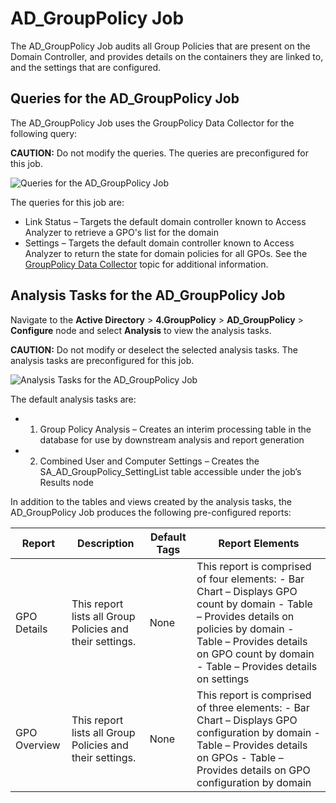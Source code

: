 # AD_GroupPolicy Job

The AD_GroupPolicy Job audits all Group Policies that are present on the Domain Controller, and
provides details on the containers they are linked to, and the settings that are configured.

## Queries for the AD_GroupPolicy Job

The AD_GroupPolicy Job uses the GroupPolicy Data Collector for the following query:

**CAUTION:** Do not modify the queries. The queries are preconfigured for this job.

![Queries for the AD_GroupPolicy Job](/img/product_docs/accessanalyzer/solutions/activedirectory/grouppolicy/grouppolicyquery.webp)

The queries for this job are:

- Link Status – Targets the default domain controller known to Access Analyzer to retrieve a GPO's
  list for the domain
- Settings – Targets the default domain controller known to Access Analyzer to return the state for
  domain policies for all GPOs. See the
  [GroupPolicy Data Collector](/docs/accessanalyzer/12.0/administration/data-collectors/grouppolicy/overview.md) topic for
  additional information.

## Analysis Tasks for the AD_GroupPolicy Job

Navigate to the **Active Directory** > **4.GroupPolicy** > **AD_GroupPolicy** > **Configure** node
and select **Analysis** to view the analysis tasks.

**CAUTION:** Do not modify or deselect the selected analysis tasks. The analysis tasks are
preconfigured for this job.

![Analysis Tasks for the AD_GroupPolicy Job](/img/product_docs/accessanalyzer/solutions/activedirectory/grouppolicy/grouppolicyanalysis.webp)

The default analysis tasks are:

- 1. Group Policy Analysis – Creates an interim processing table in the database for use by
     downstream analysis and report generation
- 2. Combined User and Computer Settings – Creates the SA_AD_GroupPolicy_SettingList table
     accessible under the job’s Results node

In addition to the tables and views created by the analysis tasks, the AD_GroupPolicy Job produces
the following pre-configured reports:

| Report       | Description                                              | Default Tags | Report Elements                                                                                                                                                                                                                 |
| ------------ | -------------------------------------------------------- | ------------ | ------------------------------------------------------------------------------------------------------------------------------------------------------------------------------------------------------------------------------- |
| GPO Details  | This report lists all Group Policies and their settings. | None         | This report is comprised of four elements: - Bar Chart – Displays GPO count by domain - Table – Provides details on policies by domain - Table – Provides details on GPO count by domain - Table – Provides details on settings |
| GPO Overview | This report lists all Group Policies and their settings. | None         | This report is comprised of three elements: - Bar Chart – Displays GPO configuration by domain - Table – Provides details on GPOs - Table – Provides details on GPO configuration by domain                                     |
